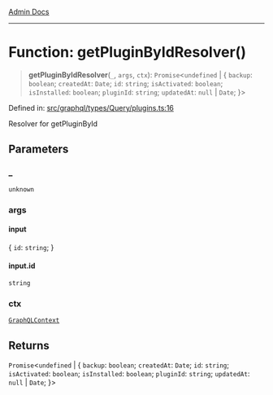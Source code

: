 [Admin Docs](/)

***

# Function: getPluginByIdResolver()

> **getPluginByIdResolver**(`_`, `args`, `ctx`): `Promise`\<`undefined` \| \{ `backup`: `boolean`; `createdAt`: `Date`; `id`: `string`; `isActivated`: `boolean`; `isInstalled`: `boolean`; `pluginId`: `string`; `updatedAt`: `null` \| `Date`; \}\>

Defined in: [src/graphql/types/Query/plugins.ts:16](https://github.com/Sourya07/talawa-api/blob/2dc82649c98e5346c00cdf926fe1d0bc13ec1544/src/graphql/types/Query/plugins.ts#L16)

Resolver for getPluginById

## Parameters

### \_

`unknown`

### args

#### input

\{ `id`: `string`; \}

#### input.id

`string`

### ctx

[`GraphQLContext`](../../../../context/type-aliases/GraphQLContext.md)

## Returns

`Promise`\<`undefined` \| \{ `backup`: `boolean`; `createdAt`: `Date`; `id`: `string`; `isActivated`: `boolean`; `isInstalled`: `boolean`; `pluginId`: `string`; `updatedAt`: `null` \| `Date`; \}\>
